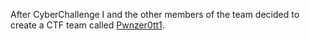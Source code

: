 After CyberChallenge I and the other members of the team decided to create a CTF team called [Pwnzer0tt1](https://pwnzer0tt1.it/).